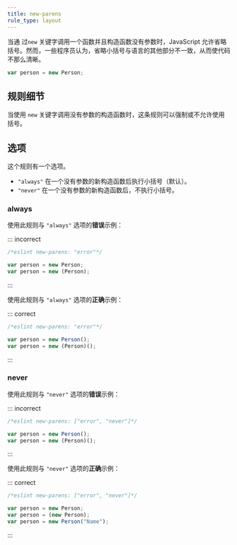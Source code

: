 ```yaml
---
title: new-parens
rule_type: layout
---
```


当通 过`new` 关键字调用一个函数并且构造函数没有参数时，JavaScript 允许省略括号。然而，一些程序员认为，省略小括号与语言的其他部分不一致，从而使代码不那么清晰。

```js
var person = new Person;
```

## 规则细节

当使用 `new` 关键字调用没有参数的构造函数时，这条规则可以强制或不允许使用括号。

## 选项

这个规则有一个选项。

* `"always"` 在一个没有参数的新构造函数后执行小括号（默认）。
* `"never"` 在一个没有参数的新构造函数后，不执行小括号。

### always

使用此规则与 `"always"` 选项的**错误**示例：

::: incorrect

```js
/*eslint new-parens: "error"*/

var person = new Person;
var person = new (Person);
```

:::

使用此规则与 `"always"` 选项的**正确**示例：

::: correct

```js
/*eslint new-parens: "error"*/

var person = new Person();
var person = new (Person)();
```

:::

### never

使用此规则与 `"never"` 选项的**错误**示例：

::: incorrect

```js
/*eslint new-parens: ["error", "never"]*/

var person = new Person();
var person = new (Person)();
```

:::

使用此规则与 `"never"` 选项的**正确**示例：

::: correct

```js
/*eslint new-parens: ["error", "never"]*/

var person = new Person;
var person = (new Person);
var person = new Person("Name");
```

:::
